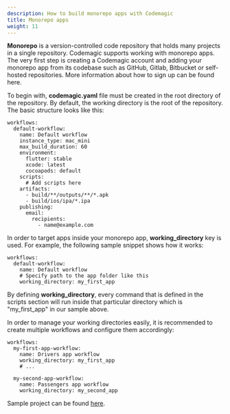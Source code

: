 ```yaml
---
description: How to build monorepo apps with Codemagic
title: Monorepo apps
weight: 11
---
```


**Monorepo** is a version-controlled code repository that holds many projects in a single repository. Codemagic supports working with monorepo apps. The very first step is creating a Codemagic account and adding your monorepo app from its codebase such as GitHub, Gitlab, Bitbucket or self-hosted repositories. More information about how to sign up can be found here.

To begin with, **codemagic.yaml** file must be created in the root directory of the repository. By default, the working directory is the root of the repository. The basic structure looks like this:

```
workflows:
  default-workflow:
    name: Default workflow
    instance_type: mac_mini
    max_build_duration: 60
    environment:
      flutter: stable
      xcode: latest
      cocoapods: default
    scripts:
      # Add scripts here
    artifacts:
      - build/**/outputs/**/*.apk
      - build/ios/ipa/*.ipa
    publishing:
      email:
        recipients:
          - name@example.com
```

In order to target apps inside your monorepo app, **working_directory** key is used. For example, the following sample snippet shows how it works:

```
workflows:
  default-workflow:
    name: Default workflow
    # Specify path to the app folder like this
    working_directory: my_first_app
```

By defining **working_directory**, every command that is defined in the scripts section will run inside that particular directory which is "my_first_app" in our sample above.

In order to manage your working directories easily, it is recommended to create multiple workflows and configure them accordingly:

```
workflows:
  my-first-app-workflow:
    name: Drivers app workflow
    working_directory: my_first_app
    # ...

  my-second-app-workflow:
    name: Passengers app workflow
    working_directory: my_second_app
```

Sample project can be found [here](https://github.com/codemagic-ci-cd/codemagic-sample-projects/blob/main/codemagic.yaml).
